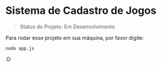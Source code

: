# Sistema de Cadastro de Jogos

>Status do Projeto: Em Desenvolvimento

Para rodar esse projeto em sua máquina, por favor digite:

```
node app.js
```
:D
